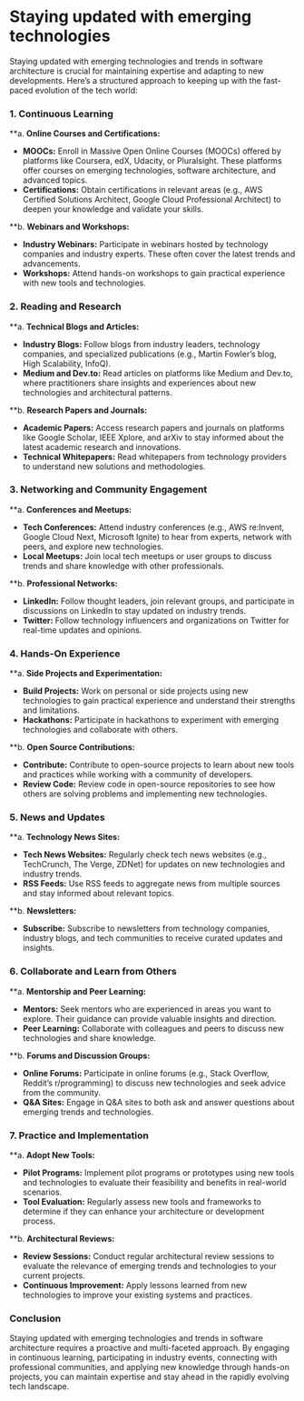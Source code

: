 # Staying updated with emerging technologies

Staying updated with emerging technologies and trends in software architecture is crucial for maintaining expertise and adapting to new developments. Here’s a structured approach to keeping up with the fast-paced evolution of the tech world:

### 1. **Continuous Learning**

**a. **Online Courses and Certifications:**
   - **MOOCs:** Enroll in Massive Open Online Courses (MOOCs) offered by platforms like Coursera, edX, Udacity, or Pluralsight. These platforms offer courses on emerging technologies, software architecture, and advanced topics.
   - **Certifications:** Obtain certifications in relevant areas (e.g., AWS Certified Solutions Architect, Google Cloud Professional Architect) to deepen your knowledge and validate your skills.

**b. **Webinars and Workshops:**
   - **Industry Webinars:** Participate in webinars hosted by technology companies and industry experts. These often cover the latest trends and advancements.
   - **Workshops:** Attend hands-on workshops to gain practical experience with new tools and technologies.

### 2. **Reading and Research**

**a. **Technical Blogs and Articles:**
   - **Industry Blogs:** Follow blogs from industry leaders, technology companies, and specialized publications (e.g., Martin Fowler’s blog, High Scalability, InfoQ).
   - **Medium and Dev.to:** Read articles on platforms like Medium and Dev.to, where practitioners share insights and experiences about new technologies and architectural patterns.

**b. **Research Papers and Journals:**
   - **Academic Papers:** Access research papers and journals on platforms like Google Scholar, IEEE Xplore, and arXiv to stay informed about the latest academic research and innovations.
   - **Technical Whitepapers:** Read whitepapers from technology providers to understand new solutions and methodologies.

### 3. **Networking and Community Engagement**

**a. **Conferences and Meetups:**
   - **Tech Conferences:** Attend industry conferences (e.g., AWS re:Invent, Google Cloud Next, Microsoft Ignite) to hear from experts, network with peers, and explore new technologies.
   - **Local Meetups:** Join local tech meetups or user groups to discuss trends and share knowledge with other professionals.

**b. **Professional Networks:**
   - **LinkedIn:** Follow thought leaders, join relevant groups, and participate in discussions on LinkedIn to stay updated on industry trends.
   - **Twitter:** Follow technology influencers and organizations on Twitter for real-time updates and opinions.

### 4. **Hands-On Experience**

**a. **Side Projects and Experimentation:**
   - **Build Projects:** Work on personal or side projects using new technologies to gain practical experience and understand their strengths and limitations.
   - **Hackathons:** Participate in hackathons to experiment with emerging technologies and collaborate with others.

**b. **Open Source Contributions:**
   - **Contribute:** Contribute to open-source projects to learn about new tools and practices while working with a community of developers.
   - **Review Code:** Review code in open-source repositories to see how others are solving problems and implementing new technologies.

### 5. **News and Updates**

**a. **Technology News Sites:**
   - **Tech News Websites:** Regularly check tech news websites (e.g., TechCrunch, The Verge, ZDNet) for updates on new technologies and industry trends.
   - **RSS Feeds:** Use RSS feeds to aggregate news from multiple sources and stay informed about relevant topics.

**b. **Newsletters:**
   - **Subscribe:** Subscribe to newsletters from technology companies, industry blogs, and tech communities to receive curated updates and insights.

### 6. **Collaborate and Learn from Others**

**a. **Mentorship and Peer Learning:**
   - **Mentors:** Seek mentors who are experienced in areas you want to explore. Their guidance can provide valuable insights and direction.
   - **Peer Learning:** Collaborate with colleagues and peers to discuss new technologies and share knowledge.

**b. **Forums and Discussion Groups:**
   - **Online Forums:** Participate in online forums (e.g., Stack Overflow, Reddit’s r/programming) to discuss new technologies and seek advice from the community.
   - **Q&A Sites:** Engage in Q&A sites to both ask and answer questions about emerging trends and technologies.

### 7. **Practice and Implementation**

**a. **Adopt New Tools:**
   - **Pilot Programs:** Implement pilot programs or prototypes using new tools and technologies to evaluate their feasibility and benefits in real-world scenarios.
   - **Tool Evaluation:** Regularly assess new tools and frameworks to determine if they can enhance your architecture or development process.

**b. **Architectural Reviews:**
   - **Review Sessions:** Conduct regular architectural review sessions to evaluate the relevance of emerging trends and technologies to your current projects.
   - **Continuous Improvement:** Apply lessons learned from new technologies to improve your existing systems and practices.

### Conclusion

Staying updated with emerging technologies and trends in software architecture requires a proactive and multi-faceted approach. By engaging in continuous learning, participating in industry events, connecting with professional communities, and applying new knowledge through hands-on projects, you can maintain expertise and stay ahead in the rapidly evolving tech landscape.
